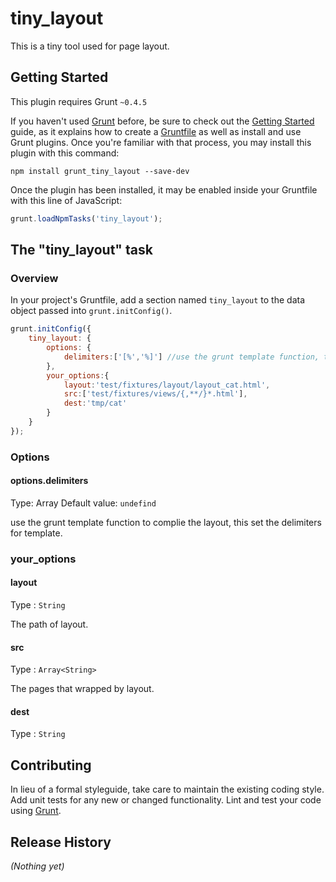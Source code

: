 # tiny_layout

This is a tiny tool used for page layout.

## Getting Started
This plugin requires Grunt `~0.4.5`

If you haven't used [Grunt](http://gruntjs.com/) before, be sure to check out the [Getting Started](http://gruntjs.com/getting-started) guide, as it explains how to create a [Gruntfile](http://gruntjs.com/sample-gruntfile) as well as install and use Grunt plugins. Once you're familiar with that process, you may install this plugin with this command:

```shell
npm install grunt_tiny_layout --save-dev
```

Once the plugin has been installed, it may be enabled inside your Gruntfile with this line of JavaScript:

```js
grunt.loadNpmTasks('tiny_layout');
```

## The "tiny_layout" task

### Overview
In your project's Gruntfile, add a section named `tiny_layout` to the data object passed into `grunt.initConfig()`.

```js
grunt.initConfig({
    tiny_layout: {
        options: {
            delimiters:['[%','%]'] //use the grunt template function, this set the delimiters for template.
        },
        your_options:{
            layout:'test/fixtures/layout/layout_cat.html',
            src:['test/fixtures/views/{,**/}*.html'],
            dest:'tmp/cat'
        }
    }
});
```

### Options

#### options.delimiters
Type: Array<String>
Default value: `undefind`

use the grunt template function to complie the layout, this set the delimiters for template.

### your_options

#### layout
Type : `String`

The path of layout.

#### src
Type : `Array<String>`

The pages that wrapped by layout.

#### dest
Type : `String`

## Contributing
In lieu of a formal styleguide, take care to maintain the existing coding style. Add unit tests for any new or changed functionality. Lint and test your code using [Grunt](http://gruntjs.com/).

## Release History
_(Nothing yet)_

